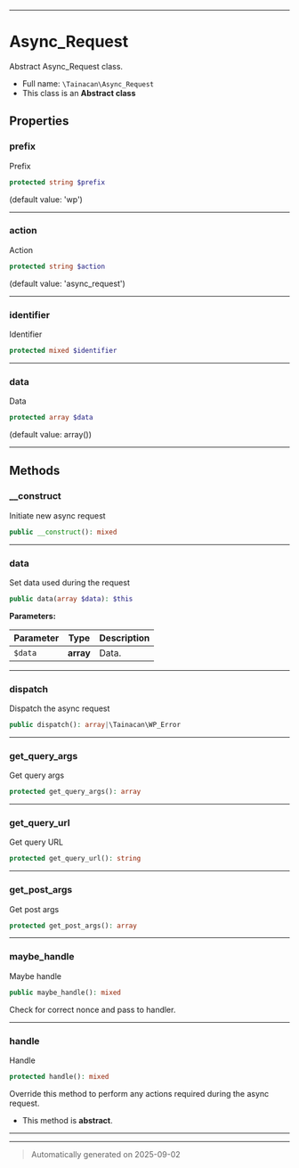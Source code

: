 ***

# Async_Request

Abstract Async_Request class.



* Full name: `\Tainacan\Async_Request`
* This class is an **Abstract class**



## Properties


### prefix

Prefix

```php
protected string $prefix
```

(default value: 'wp')




***

### action

Action

```php
protected string $action
```

(default value: 'async_request')




***

### identifier

Identifier

```php
protected mixed $identifier
```






***

### data

Data

```php
protected array $data
```

(default value: array())




***

## Methods


### __construct

Initiate new async request

```php
public __construct(): mixed
```












***

### data

Set data used during the request

```php
public data(array $data): $this
```








**Parameters:**

| Parameter | Type | Description |
|-----------|------|-------------|
| `$data` | **array** | Data. |





***

### dispatch

Dispatch the async request

```php
public dispatch(): array|\Tainacan\WP_Error
```












***

### get_query_args

Get query args

```php
protected get_query_args(): array
```












***

### get_query_url

Get query URL

```php
protected get_query_url(): string
```












***

### get_post_args

Get post args

```php
protected get_post_args(): array
```












***

### maybe_handle

Maybe handle

```php
public maybe_handle(): mixed
```

Check for correct nonce and pass to handler.










***

### handle

Handle

```php
protected handle(): mixed
```

Override this method to perform any actions required
during the async request.


* This method is **abstract**.







***


***
> Automatically generated on 2025-09-02

